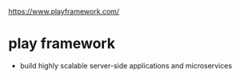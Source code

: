 https://www.playframework.com/

# play framework

- build highly scalable server-side applications and microservices
